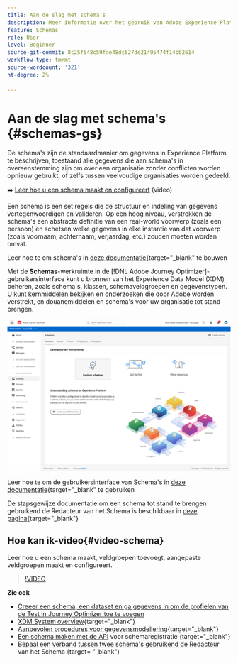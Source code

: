 ```yaml
---
title: Aan de slag met schema's
description: Meer informatie over het gebruik van Adobe Experience Platform-schema's in Adobe Journey Optimizer
feature: Schemas
role: User
level: Beginner
source-git-commit: 8c25f548c59fae48dc627de21495474f14bb2614
workflow-type: tm+mt
source-wordcount: '321'
ht-degree: 2%

---
```


# Aan de slag met schema&#39;s {#schemas-gs}

De schema&#39;s zijn de standaardmanier om gegevens in Experience Platform te beschrijven, toestaand alle gegevens die aan schema&#39;s in overeenstemming zijn om over een organisatie zonder conflicten worden opnieuw gebruikt, of zelfs tussen veelvoudige organisaties worden gedeeld.

➡️ [Leer hoe u een schema maakt en configureert](#video-schema) (video)

Een schema is een set regels die de structuur en indeling van gegevens vertegenwoordigen en valideren. Op een hoog niveau, verstrekken de schema&#39;s een abstracte definitie van een real-world voorwerp (zoals een persoon) en schetsen welke gegevens in elke instantie van dat voorwerp (zoals voornaam, achternaam, verjaardag, etc.) zouden moeten worden omvat.

Leer hoe te om schema&#39;s in [deze documentatie](https://experienceleague.adobe.com/docs/experience-platform/xdm/schema/composition.html){target=&quot;_blank&quot; te bouwen

Met de **Schemas**-werkruimte in de [!DNL Adobe Journey Optimizer]-gebruikersinterface kunt u bronnen van het Experience Data Model (XDM) beheren, zoals schema&#39;s, klassen, schemaveldgroepen en gegevenstypen. U kunt kernmiddelen bekijken en onderzoeken die door Adobe worden verstrekt, en douanemiddelen en schema&#39;s voor uw organisatie tot stand brengen.

![](assets/schemas-home.png)

Leer hoe te om de gebruikersinterface van Schema&#39;s in [deze documentatie](https://experienceleague.adobe.com/docs/experience-platform/xdm/ui/overview.html?lang=en){target=&quot;_blank&quot; te gebruiken

De stapsgewijze documentatie om een schema tot stand te brengen gebruikend de Redacteur van het Schema is beschikbaar in [deze pagina](https://experienceleague.adobe.com/docs/experience-platform/xdm/tutorials/create-schema-ui.html){target=&quot;_blank&quot;}


## Hoe kan ik-video{#video-schema}

Leer hoe u een schema maakt, veldgroepen toevoegt, aangepaste veldgroepen maakt en configureert.

>[!VIDEO](https://video.tv.adobe.com/v/334461?quality=12)

**Zie ook**

* [Creeer een schema, een dataset en ga gegevens in om de profielen van de Test in Journey Optimizer toe te voegen](building-journeys/creating-test-profiles.md)
* [XDM System overview](https://experienceleague.adobe.com/docs/experience-platform/xdm/home.html?lang=nl){target=&quot;_blank&quot;}
* [Aanbevolen procedures voor gegevensmodellering](https://experienceleague.adobe.com/docs/experience-platform/xdm/schema/best-practices.html){target=&quot;_blank&quot;}
* [Een schema maken met de API](https://experienceleague.adobe.com/docs/experience-platform/xdm/tutorials/create-schema-api.html) voor schemaregistratie {target=&quot;_blank&quot;}
* [Bepaal een verband tussen twee schema&#39;s gebruikend de Redacteur](https://experienceleague.adobe.com/docs/experience-platform/xdm/tutorials/relationship-ui.html) van het Schema {target= &quot;_blank&quot;}

